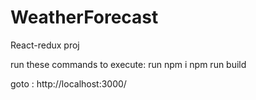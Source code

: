 # WeatherForecast
React-redux proj

run these commands to execute:
run npm i
npm run build

goto :
http://localhost:3000/  
